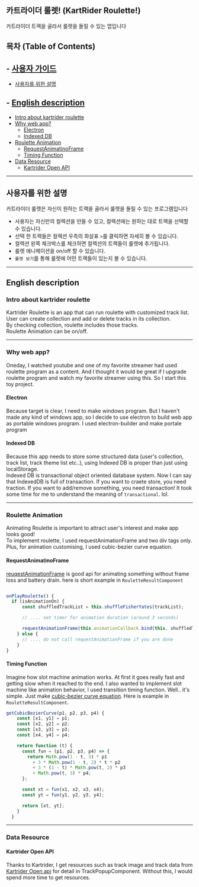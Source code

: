 
## 카트라이더 룰렛! (KartRider Roulette!)

카트라이더 트랙을 골라서 룰렛을 돌릴 수 있는 앱입니다  

## 목차 (Table of Contents)

## - [사용자 가이드](#사용자-가이드)
- [사용자를 위한 설명](#사용자를-위한-설명)

## - [English description](#English-description)
  - [Intro about kartrider roulette](#intro-about-kartrider-roulette)
  - [Why web app?](#why-web-app)
    - [Electron](#electron)
    - [Indexed DB](#indexed-db)
  - [Roulette Animation](#roulette-animation)
    - [RequestAnimatinoFrame](#requestanimatinoframe)
    - [Timing Function](#timing-function)
  - [Data Resource](#data-resource)
    - [Kartrider Open API](#kartrider-open-api)

-------

## 사용자를 위한 설명

카트라이더 룰렛은 자신이 원하는 트랙을 골라서 룰렛을 돌릴 수 있는 프로그램입니다

- 사용자는 자신만의 컬렉션을 만들 수 있고, 컬렉션에는 원하는 대로 트랙을 선택할 수 있습니다.
- 선택 한 트랙들은 컬렉션 우측의 화살표 `>`를 클릭하면 자세히 볼 수 있습니다.
- 컬렉션 왼쪽 체크박스를 체크하면 컬렉션의 트랙들이 룰렛에 추가됩니다.
- 룰렛 애니메이션을 on/off 할 수 있습니다.
- `룰렛 보기`를 통해 룰렛에 어떤 트랙들이 있는지 볼 수 있습니다.

------

## English description

### Intro about kartrider roulette

Kartrider Roulette is an app that can run roulette with customized track list.  
User can create collection and add or delete tracks in its collection.  
By checking collection, roulette includes those tracks.  
Roulette Animation can be on/off.

-----

### Why web app?

Oneday, I watched youtube and one of my favorite streamer had used roulette program as a content. And I thought it would be great if I upgrade roulette program and watch my favorite streamer using this. So I start this toy project. 

#### Electron

Because target is clear, I need to make windows program. But I haven't made any kind of windows app, so I decide to use electron to build web app as portable windows program. I used electron-builder and make portale program

#### Indexed DB

Because this app needs to store some structured data (user's collection, track list, track theme list etc..), using Indexed DB is proper than just using localStorage.  
Indexed DB is transactional object oriented database system. Now I can say that IndexedDB is full of transaction. If you want to craete store, you need traction. If you want to add/remove something, you need transaction! It took some time for me to understand the meaning of `transactional`. lol.

-----

### Roulette Animation

Animating Roulette is important to attract user's interest and make app looks good!  
To implement roulette, I used requestAnimationFrame and two div tags only. Plus, for animation customising, I used cubic-bezier curve equation.  

#### RequestAnimatinoFrame

[reuqestAnimationFrame](https://developer.mozilla.org/en-US/docs/Web/API/window/requestAnimationFrame) is good api for animating something without frame loss and battery drain. here is short example in `RouletteResultComponent`

```js

onPlayRoulette() {
  if (isAnimationOn) {
      const shuffledTrackList = this.shuffleFisherYates(trackList);

      // .... set timer for animation duration (around 3 seconds)

      requestAnimationFrame(this.animationCallback.bind(this, shuffledTrackList));
    } else {
      // .... do not call requestAnimationFrame if you are done
    }
}
```

#### Timing Function

Imagine how slot machine animation works. At first it goes really fast and getting slow when it reached to the end. I also wanted to implement slot machine like animation behavior, I used transition timing function. Well.. it's simple. Just make [cubic-bezier curve equation](https://developer.mozilla.org/en-US/docs/Web/CSS/easing-function). Here is example in `RouletteResultComponent`.

```js
getCubicBezierCurve(p1, p2, p3, p4) {
    const [x1, y1] = p1;
    const [x2, y2] = p2;
    const [x3, y3] = p3;
    const [x4, y4] = p4;

    return function (t) {
      const fun = (p1, p2, p3, p4) => {
        return Math.pow(1 - t, 3) * p1
          + 3 * Math.pow(1 - t, 2) * t * p2
          + 3 * (1 - t) * Math.pow(t, 2) * p3
          + Math.pow(t, 3) * p4;
      };

      const xt = fun(x1, x2, x3, x4);
      const yt = fun(y1, y2, y3, y4);

      return [xt, yt];
    }
  }
```

------

### Data Resource

#### Kartrider Open API

Thanks to Kartrider, I get resources such as track image and track data from [Kartrider Open api](https://developers.nexon.com/kart) for detail in TrackPopupComponent. Without this, I would spend more time to get resources.
